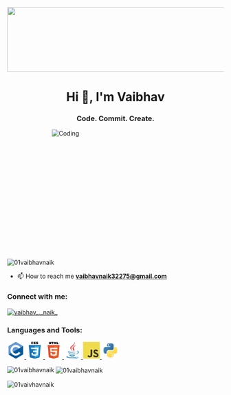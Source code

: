 
<img src="https://user-images.githubusercontent.com/90236635/232446433-d5540fa2-fe28-4bb8-b929-cdb51fe61336.gif" width="150%" height="150">


<h1 align="center">Hi 👋, I'm Vaibhav</h1>
<h3 align="center">Code. Commit. Create.</h3>

<img align="right" alt="Coding" width="400" height="300" overflow="hiddien" src="https://media.giphy.com/media/HLB0nLA36GCCo6JuB5/giphy.gif?cid=ecf05e47gkjg66zx49y7xeh4oao0quj5ieg5ar2o38qcqw81&ep=v1_gifs_search&rid=giphy.gif&ct=g">
<p align="left"> <img src="https://komarev.com/ghpvc/?username=01vaibhavnaik&label=Profile%20views&color=0e75b6&style=flat" alt="01vaibhavnaik" /> </p>

- 📫 How to reach me **vaibhavnaik32275@gmail.com**

<h3 align="left">Connect with me:</h3>
<p align="left">
<a href="https://instagram.com/vaibhav_._naik_" target="blank"><img align="center" src="https://raw.githubusercontent.com/rahuldkjain/github-profile-readme-generator/master/src/images/icons/Social/instagram.svg" alt="vaibhav_._naik_" height="30" width="40" /></a>
</p>

<h3 align="left">Languages and Tools:</h3>
<p align="left"> <a href="https://www.cprogramming.com/" target="_blank" rel="noreferrer"> <img src="https://raw.githubusercontent.com/devicons/devicon/master/icons/c/c-original.svg" alt="c" width="40" height="40"/> </a> <a href="https://www.w3schools.com/css/" target="_blank" rel="noreferrer"> <img src="https://raw.githubusercontent.com/devicons/devicon/master/icons/css3/css3-original-wordmark.svg" alt="css3" width="40" height="40"/> </a> <a href="https://www.w3.org/html/" target="_blank" rel="noreferrer"> <img src="https://raw.githubusercontent.com/devicons/devicon/master/icons/html5/html5-original-wordmark.svg" alt="html5" width="40" height="40"/> </a> <a href="https://www.java.com" target="_blank" rel="noreferrer"> <img src="https://raw.githubusercontent.com/devicons/devicon/master/icons/java/java-original.svg" alt="java" width="40" height="40"/> </a> <a href="https://developer.mozilla.org/en-US/docs/Web/JavaScript" target="_blank" rel="noreferrer"> <img src="https://raw.githubusercontent.com/devicons/devicon/master/icons/javascript/javascript-original.svg" alt="javascript" width="40" height="40"/> </a> <a href="https://www.python.org" target="_blank" rel="noreferrer"> <img src="https://raw.githubusercontent.com/devicons/devicon/master/icons/python/python-original.svg" alt="python" width="40" height="40"/> </a> </p>
<p><img align="left" src="https://github-readme-stats.vercel.app/api/top-langs?username=01vaibhavnaik&show_icons=true&locale=en&layout=compact" alt="01vaibhavnaik" /></p>
<p>&nbsp;<img align="center" src="https://github-readme-stats.vercel.app/api?username=01vaibhavnaik&show_icons=true&locale=en" alt="01vaibhavnaik" /></p>
<p><img align="center" src="https://github-readme-streak-stats.herokuapp.com/?user=01vaivhavnaik&" alt="01vaivhavnaik" /></p>
